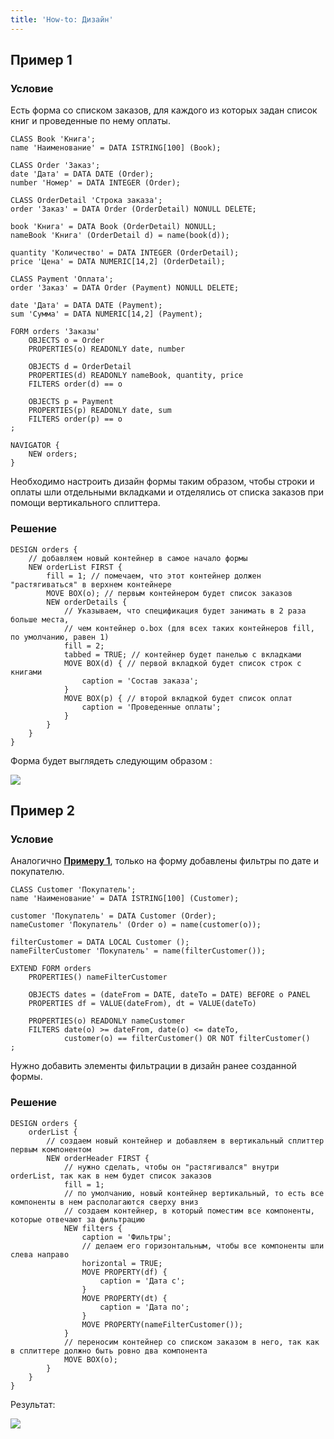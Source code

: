 ```yaml
---
title: 'How-to: Дизайн'
---
```


## Пример 1

### Условие

Есть форма со списком заказов, для каждого из которых задан список книг и проведенные по нему оплаты.

```lsf
CLASS Book 'Книга';
name 'Наименование' = DATA ISTRING[100] (Book);

CLASS Order 'Заказ';
date 'Дата' = DATA DATE (Order);
number 'Номер' = DATA INTEGER (Order);

CLASS OrderDetail 'Строка заказа';
order 'Заказ' = DATA Order (OrderDetail) NONULL DELETE;

book 'Книга' = DATA Book (OrderDetail) NONULL;
nameBook 'Книга' (OrderDetail d) = name(book(d));

quantity 'Количество' = DATA INTEGER (OrderDetail);
price 'Цена' = DATA NUMERIC[14,2] (OrderDetail);

CLASS Payment 'Оплата';
order 'Заказ' = DATA Order (Payment) NONULL DELETE;

date 'Дата' = DATA DATE (Payment);
sum 'Сумма' = DATA NUMERIC[14,2] (Payment);

FORM orders 'Заказы'
    OBJECTS o = Order
    PROPERTIES(o) READONLY date, number

    OBJECTS d = OrderDetail
    PROPERTIES(d) READONLY nameBook, quantity, price
    FILTERS order(d) == o

    OBJECTS p = Payment
    PROPERTIES(p) READONLY date, sum
    FILTERS order(p) == o
;

NAVIGATOR {
    NEW orders;
}
```

Необходимо настроить дизайн формы таким образом, чтобы строки и оплаты шли отдельными вкладками и отделялись от списка заказов при помощи вертикального сплиттера.

### Решение

```lsf
DESIGN orders {
    // добавляем новый контейнер в самое начало формы
    NEW orderList FIRST {
        fill = 1; // помечаем, что этот контейнер должен "растягиваться" в верхнем контейнере
        MOVE BOX(o); // первым контейнером будет список заказов
        NEW orderDetails {
            // Указываем, что спецификация будет занимать в 2 раза больше места, 
            // чем контейнер o.box (для всех таких контейнеров fill, по умолчанию, равен 1)
            fill = 2;
            tabbed = TRUE; // контейнер будет панелью с вкладками
            MOVE BOX(d) { // первой вкладкой будет список строк с книгами
                caption = 'Состав заказа';
            }
            MOVE BOX(p) { // второй вкладкой будет список оплат
                caption = 'Проведенные оплаты';
            }
        }
    }
}
```

Форма будет выглядеть следующим образом :

![](images/How-to_Design_ex1.png) 

## Пример 2

### Условие

Аналогично [**Примеру 1**](#пример-1), только на форму добавлены фильтры по дате и покупателю.

```lsf
CLASS Customer 'Покупатель';
name 'Наименование' = DATA ISTRING[100] (Customer);

customer 'Покупатель' = DATA Customer (Order);
nameCustomer 'Покупатель' (Order o) = name(customer(o));

filterCustomer = DATA LOCAL Customer ();
nameFilterCustomer 'Покупатель' = name(filterCustomer());

EXTEND FORM orders
    PROPERTIES() nameFilterCustomer

    OBJECTS dates = (dateFrom = DATE, dateTo = DATE) BEFORE o PANEL
    PROPERTIES df = VALUE(dateFrom), dt = VALUE(dateTo)

    PROPERTIES(o) READONLY nameCustomer
    FILTERS date(o) >= dateFrom, date(o) <= dateTo,
            customer(o) == filterCustomer() OR NOT filterCustomer()
;
```

Нужно добавить элементы фильтрации в дизайн ранее созданной формы.

### Решение

```lsf
DESIGN orders {
    orderList {
        // создаем новый контейнер и добавляем в вертикальный сплиттер первым компонентом
        NEW orderHeader FIRST { 
            // нужно сделать, чтобы он "растягивался" внутри orderList, так как в нем будет список заказов
            fill = 1; 
            // по умолчанию, новый контейнер вертикальный, то есть все компоненты в нем располагаются сверху вниз
            // создаем контейнер, в который поместим все компоненты, которые отвечают за фильтрацию
            NEW filters { 
                caption = 'Фильтры';
                // делаем его горизонтальным, чтобы все компоненты шли слева направо
                horizontal = TRUE; 
                MOVE PROPERTY(df) {
                    caption = 'Дата с';
                }
                MOVE PROPERTY(dt) {
                    caption = 'Дата по';
                }
                MOVE PROPERTY(nameFilterCustomer());
            }
            // переносим контейнер со списком заказом в него, так как в сплиттере должно быть ровно два компонента
            MOVE BOX(o); 
        }
    }
}
```

Результат:

![](images/How-to_Design_ex2.png)
